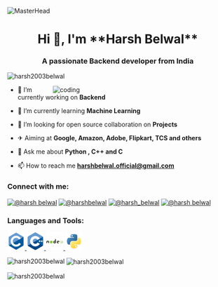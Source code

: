 ![MasterHead](https://media.tenor.com/_i9AUV0dv_0AAAAC/welcome-banner.gif)

<h1 align="center">Hi 👋, I'm **Harsh Belwal**</h1>
<h3 align="center">A passionate Backend developer from India</h3>

<p align="left"> <img src="https://komarev.com/ghpvc/?username=harsh2003belwal&label=Profile%20views&color=0e75b6&style=flat" alt="harsh2003belwal" /> </p>

<img align="right" alt="coding"  width="400" src="https://camo.githubusercontent.com/40165a147c3dcea0fa1db780bb533fc5f98546ccfb9d5d05ddb2f429277f5348/68747470733a2f2f616e616c7974696373696e6469616d61672e636f6d2f77702d636f6e74656e742f75706c6f6164732f323031382f31322f646576656c6f7065722d6472696262626c652e676966">

- 🔭 I’m currently working on **Backend**

- 🌱 I’m currently learning **Machine Learning**

- 🤝 I’m looking for open source collaboration on **Projects**

- ✈ Aiming at **Google, Amazon, Adobe, Flipkart, TCS and others**

- 💬 Ask me about **Python , C++ and C**

- 📫 How to reach me **harshbelwal.official@gmail.com**

<h3 align="left">Connect with me:</h3>
<p align="left">
<a href="https://linkedin.com/in/@harsh belwal" target="blank"><img align="center" src="https://raw.githubusercontent.com/rahuldkjain/github-profile-readme-generator/master/src/images/icons/Social/linked-in-alt.svg" alt="@harsh belwal" height="30" width="40" /></a>
<a href="https://www.hackerrank.com/@harshbelwal" target="blank"><img align="center" src="https://raw.githubusercontent.com/rahuldkjain/github-profile-readme-generator/master/src/images/icons/Social/hackerrank.svg" alt="@harshbelwal" height="30" width="40" /></a>
<a href="https://www.leetcode.com/@harsh_belwal" target="blank"><img align="center" src="https://raw.githubusercontent.com/rahuldkjain/github-profile-readme-generator/master/src/images/icons/Social/leet-code.svg" alt="@harsh_belwal" height="30" width="40" /></a>
<a href="https://www.hackerearth.com/@harsh belwal" target="blank"><img align="center" src="https://raw.githubusercontent.com/rahuldkjain/github-profile-readme-generator/master/src/images/icons/Social/hackerearth.svg" alt="@harsh belwal" height="30" width="40" /></a>
</p>

<h3 align="left">Languages and Tools:</h3>
<p align="left"> <a href="https://www.cprogramming.com/" target="_blank" rel="noreferrer"> <img src="https://raw.githubusercontent.com/devicons/devicon/master/icons/c/c-original.svg" alt="c" width="40" height="40"/> </a> <a href="https://www.w3schools.com/cpp/" target="_blank" rel="noreferrer"> <img src="https://raw.githubusercontent.com/devicons/devicon/master/icons/cplusplus/cplusplus-original.svg" alt="cplusplus" width="40" height="40"/> </a> <a href="https://nodejs.org" target="_blank" rel="noreferrer"> <img src="https://raw.githubusercontent.com/devicons/devicon/master/icons/nodejs/nodejs-original-wordmark.svg" alt="nodejs" width="40" height="40"/> </a> <a href="https://www.python.org" target="_blank" rel="noreferrer"> <img src="https://raw.githubusercontent.com/devicons/devicon/master/icons/python/python-original.svg" alt="python" width="40" height="40"/> </a> </p>

<p><img align="left" src="https://github-readme-stats.vercel.app/api/top-langs?username=harsh2003belwal&show_icons=true&locale=en&layout=compact" alt="harsh2003belwal" /></p>

<p>&nbsp;<img align="center" src="https://github-readme-stats.vercel.app/api?username=harsh2003belwal&show_icons=true&locale=en" alt="harsh2003belwal" /></p>

<p><img align="center" src="https://github-readme-streak-stats.herokuapp.com/?user=harsh2003belwal&" alt="harsh2003belwal" /></p>
